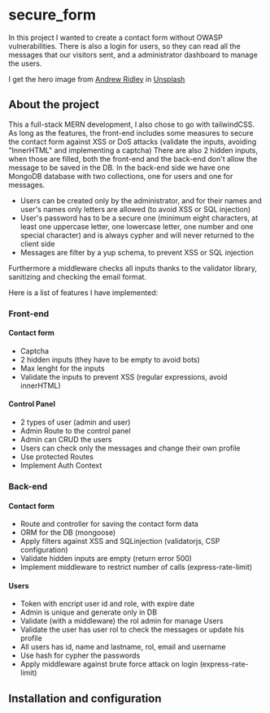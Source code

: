 # secure_form
In this project I wanted to create a contact form without OWASP vulnerabilities. There is also a login for users, so they can read all the messages that our visitors sent, and a administrator dashboard to manage the users.

I get the hero image from  [Andrew Ridley](https://unsplash.com/es/@aridley88?utm_source=unsplash&utm_medium=referral&utm_content=creditCopyText) in [Unsplash](https://unsplash.com/es/fotos/jR4Zf-riEjI?utm_source=unsplash&utm_medium=referral&utm_content=creditCopyText)

## About the project
This a full-stack MERN development, I also chose to go with tailwindCSS. As long as the features, the front-end includes some measures to secure the contact form against XSS or DoS attacks (validate the inputs, avoiding "InnerHTML" and implementing a captcha) There are also 2 hidden inputs, when those are filled, both the front-end and the back-end don't allow the message to be saved in the DB.
In the back-end side we have one MongoDB database with two collections, one for users and one for messages. 
- Users can be created only by the administrator, and for their names and user's names only letters are allowed (to avoid XSS or SQL injection)
- User's password has to be a secure one (minimum eight characters, at least one uppercase letter, one lowercase letter, one number and one special character) and is always cypher and will never returned to the client side
- Messages are filter by a yup schema, to prevent XSS or SQL injection

  
Furthermore a middleware checks all inputs thanks to the validator library, sanitizing and checking the email format.

Here is a list of features I have implemented:
### Front-end
#### Contact form
-  Captcha
-  2 hidden inputs (they have to be empty to avoid bots)
-  Max lenght for the inputs
-  Validate the inputs to prevent XSS (regular expressions, avoid innerHTML)
#### Control Panel
-  2 types of user (admin and user)
-  Admin Route to the control panel
-  Admin can CRUD the users
-  Users can check only the messages and change their own profile
-  Use protected Routes
-  Implement Auth Context

### Back-end
#### Contact form
-  Route and controller for saving the contact form data
-  ORM for the DB (mongoose)
-  Apply filters against XSS and SQLinjection (validatorjs, CSP configuration)
-  Validate hidden inputs are empty (return error 500)
-  Implement middleware to restrict number of calls (express-rate-limit)
#### Users
-  Token with encript user id and role, with expire date
-  Admin is unique and generate only in DB
-  Validate (with a middleware) the rol admin for manage Users
-  Validate the user has user rol to check the messages or update his profile
-  All users has id, name and lastname, rol, email  and username
-  Use hash for cypher the passwords
-  Apply middleware against brute force attack on login (express-rate-limit)

## Installation and configuration
